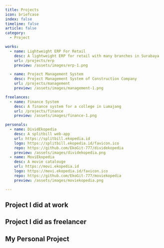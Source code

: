 ```yaml
---
title: Projects
icon: briefcase
index: false
timeline: false
article: false
category:
  - Project

works:
  - name: Lightweight ERP For Retail
    desc: A lightweight ERP for retail with many branches in Surabaya
    url: /projects/erp
    preview: /assets/images/erp-1.png

  - name: Project Management System
    desc: Project Management System of Construction Company
    url: /projects/management
    preview: /assets/images/management-1.png

freelances:
  - name: Finance System
    desc: A finance system for a college in Lumajang
    url: /projects/finance
    preview: /assets/images/finance-1.png

personals:
  - name: DividEkopedia
    desc: A splitbill web-app
    url: https://splitbill.ekopedia.id
    logo: https://splitbill.ekopedia.id/favicon.ico
    repo: https://github.com/EkoGit-777/dividekopedia
    preview: /assets/images/dividekopedia.png
  - name: MoviEkopedia
    desc: A movie catalouge
    url: https://movi.ekopedia.id
    logo: https://movi.ekopedia.id/favicon.ico
    repo: https://github.com/EkoGit-777/moviekopedia
    preview: /assets/images/moviekopedia.png

---
```


## Project I did at work

<SiteInfo
  v-for="item in $frontmatter.works"
  :key="item.link"
  v-bind="item"
/>

## Project I did as freelancer

<SiteInfo
  v-for="item in $frontmatter.freelances"
  :key="item.link"
  v-bind="item"
/>

## My Personal Project

<SiteInfo
  v-for="item in $frontmatter.personals"
  :key="item.link"
  v-bind="item"
/>